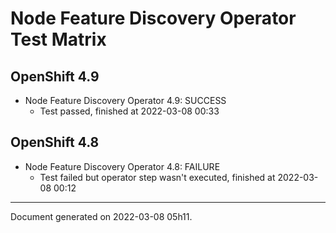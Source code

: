 
Node Feature Discovery Operator Test Matrix
===========================================

OpenShift 4.9
-------------



* Node Feature Discovery Operator 4.9: SUCCESS
  - Test passed, finished at 2022-03-08 00:33

OpenShift 4.8
-------------



* Node Feature Discovery Operator 4.8: FAILURE
  - Test failed but operator step wasn't executed, finished at 2022-03-08 00:12

---
Document generated on 2022-03-08 05h11.
